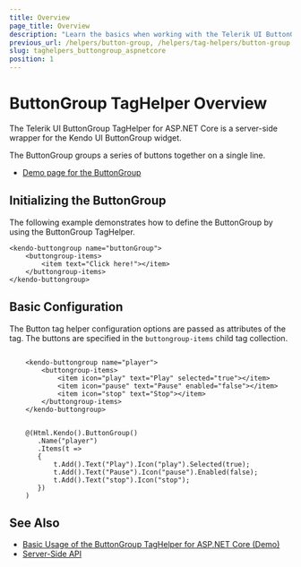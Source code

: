 ```yaml
---
title: Overview
page_title: Overview
description: "Learn the basics when working with the Telerik UI ButtonGroup TagHelper for ASP.NET Core (MVC 6 or ASP.NET Core MVC)."
previous_url: /helpers/button-group, /helpers/tag-helpers/button-group
slug: taghelpers_buttongroup_aspnetcore
position: 1
---
```


# ButtonGroup TagHelper Overview

The Telerik UI ButtonGroup TagHelper for ASP.NET Core is a server-side wrapper for the Kendo UI ButtonGroup widget.

The ButtonGroup groups a series of buttons together on a single line.

* [Demo page for the ButtonGroup](https://demos.telerik.com/aspnet-core/buttongroup/tag-helper)

## Initializing the ButtonGroup

The following example demonstrates how to define the ButtonGroup by using the ButtonGroup TagHelper.

    <kendo-buttongroup name="buttonGroup">
        <buttongroup-items>
            <item text="Click here!"></item>
        </buttongroup-items>
    </kendo-buttongroup>

## Basic Configuration

The Button tag helper configuration options are passed as attributes of the tag. The buttons are specified in the `buttongroup-items` child tag collection.

```tagHelper

    <kendo-buttongroup name="player">
        <buttongroup-items>
            <item icon="play" text="Play" selected="true"></item>
            <item icon="pause" text="Pause" enabled="false"></item>
            <item icon="stop" text="Stop"></item>
        </buttongroup-items>
    </kendo-buttongroup>
```
```cshtml

    @(Html.Kendo().ButtonGroup()
       .Name("player")
       .Items(t =>
       {
           t.Add().Text("Play").Icon("play").Selected(true);
           t.Add().Text("Pause").Icon("pause").Enabled(false);
           t.Add().Text("stop").Icon("stop");
       })
    )
```

## See Also

* [Basic Usage of the ButtonGroup TagHelper for ASP.NET Core (Demo)](https://demos.telerik.com/aspnet-core/buttongroup/tag-helper)
* [Server-Side API](/api/buttongroup)
